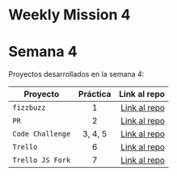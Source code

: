 # Weekly Mission 4


# Semana 4 

Proyectos desarrollados en la semana 4:

| Proyecto | Práctica | Link al repo |
| ------------- |:-------------:| -----:|
|`fizzbuzz`|1|[Link al repo](https://github.com/JossPerezT/FizzBuzz)|
|`PR`|2|[Link al repo](https://github.com/JossPerezT/fizzbuzz-1.-Contribution)|
|`Code Challenge`|3, 4, 5|[Link al repo](https://github.com/JossPerezT/Code-Challenge-Cursos-de-Visual-Thinking-API)|
|`Trello`|6|[Link al repo](https://github.com/JossPerezT/Trello-JS)|
|`Trello JS Fork`|7|[Link al repo](https://github.com/JossPerezT/trelloDoc)|
